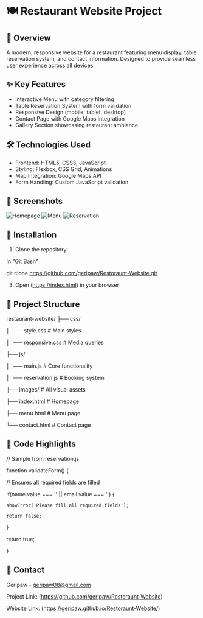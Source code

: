 # 🍽️ Restaurant Website Project


## 🌟 Overview
A modern, responsive website for a restaurant featuring menu display, table reservation system, and contact information. Designed to provide seamless user experience across all devices.


## ✨ Key Features
- Interactive Menu with category filtering
- Table Reservation System with form validation
- Responsive Design (mobile, tablet, desktop)
- Contact Page with Google Maps integration
- Gallery Section showcasing restaurant ambiance


## 🛠 Technologies Used
- Frontend: HTML5, CSS3, JavaScript
- Styling: Flexbox, CSS Grid, Animations
- Map Integration: Google Maps API
- Form Handling: Custom JavaScript validation


## 📸 Screenshots
![Homepage](https://github.com/user-attachments/assets/d42c1e36-7431-42c5-bfc3-acbf578db04d)
![Menu](https://github.com/user-attachments/assets/993a48f9-d791-46a8-abe3-655da29fd8c5)
![Reservation](https://github.com/user-attachments/assets/33831c56-282c-462d-aec2-c724501537d2)


## 🚀 Installation
1. Clone the repository:

In "Git Bash"

git clone https://github.com/geripaw/Restoraunt-Website.git

3. Open (https://index.html) in your browser


## 🧩 Project Structure


restaurant-website/
├── css/

│   ├── style.css       # Main styles

│   └── responsive.css  # Media queries

├── js/

│   ├── main.js         # Core functionality

│   └── reservation.js  # Booking system

├── images/             # All visual assets

├── index.html          # Homepage

├── menu.html           # Menu page

└── contact.html        # Contact page


## 📝 Code Highlights

// Sample from reservation.js

function validateForm() {

  // Ensures all required fields are filled
  
  if(name.value === '' || email.value === '') {
  
    showError('Please fill all required fields');
    
    return false;
    
  }
  
  return true;
  
}


## 📧 Contact
Geripaw - geripaw08@gmail.com  

Project Link: (https://github.com/geripaw/Restoraunt-Website)

Website Link: (https://geripaw.github.io/Restoraunt-Website/)

